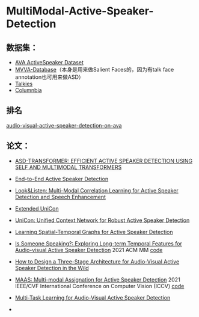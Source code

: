 # MultiModal-Active-Speaker-Detection

## 数据集：
- [AVA ActiveSpeaker Dataset](https://github.com/github-zbx/ava_datasets)
- [MVVA-Database](https://github.com/MinglangQiao/MVVA-Database)（本身是用来做Salient Faces的，因为有talk face annotation也可用来做ASD）
- [Talkies](https://filedn.com/l0kNCNuXuEq70c3iUHsXxJ7/Talkies/)
- [Columnbia](https://github.com/TaoRuijie/TalkNet-ASD)

## 排名
   [audio-visual-active-speaker-detection-on-ava](https://paperswithcode.com/sota/audio-visual-active-speaker-detection-on-ava)

## 论文：
- [ASD-TRANSFORMER: EFFICIENT ACTIVE SPEAKER DETECTION USING SELF AND
MULTIMODAL TRANSFORMERS](https://ieeexplore.ieee.org/stamp/stamp.jsp?arnumber=9746991)
- [End-to-End Active Speaker Detection](https://arxiv.org/pdf/2203.14250.pdf)
- [Look&Listen: Multi-Modal Correlation Learning for Active Speaker Detection and Speech Enhancement](https://arxiv.org/pdf/2203.02216.pdf)
- [Extended UniCon](http://static.googleusercontent.com/media/research.google.com/en//ava/2021/S1_ICTCAS-UCAS-TAL.pdf)
- [UniCon: Unified Context Network for Robust Active Speaker Detection](https://arxiv.org/pdf/2108.02607.pdf)
- [Learning Spatial-Temporal Graphs for Active Speaker Detection](https://arxiv.org/pdf/2112.01479.pdf)
- [Is Someone Speaking?: Exploring Long-term Temporal Features for Audio-visual Active Speaker Detection](https://arxiv.org/pdf/2107.06592.pdf) 2021  ACM MM [code](https://github.com/TaoRuijie/TalkNet-ASD)
- [How to Design a Three-Stage Architecture for Audio-Visual Active Speaker Detection in the Wild](https://arxiv.org/pdf/2106.03932.pdf)
- [MAAS: Multi-modal Assignation for Active Speaker Detection](https://openaccess.thecvf.com/content/ICCV2021/papers/Alcazar_MAAS_Multi-Modal_Assignation_for_Active_Speaker_Detection_ICCV_2021_paper.pdf) 2021 IEEE/CVF International Conference on Computer Vision (ICCV) [code](https://github.com/fuankarion/MAAS)
- [Multi-Task Learning for Audio-Visual Active Speaker Detection](https://static.googleusercontent.com/media/research.google.com/en//ava/2019/Multi_Task_Learning_for_Audio_Visual_Active_Speaker_Detection.pdf)

-
